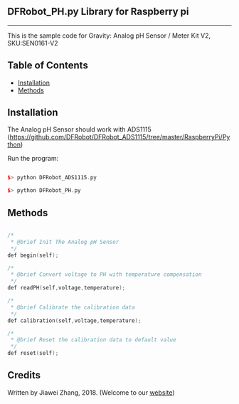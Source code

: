 ## DFRobot_PH.py Library for Raspberry pi
---------------------------------------------------------
This is the sample code for Gravity: Analog pH Sensor / Meter Kit V2, SKU:SEN0161-V2
## Table of Contents

* [Installation](#installation)
* [Methods](#methods)
<snippet>
<content>

## Installation
The Analog pH Sensor should work with ADS1115
(https://github.com/DFRobot/DFRobot_ADS1115/tree/master/RaspberryPi/Python) 

Run the program:

```cpp

$> python DFRobot_ADS1115.py

$> python DFRobot_PH.py

```
## Methods

```C++

/*
 * @brief Init The Analog pH Sensor
 */
def begin(self);

/*
 * @brief Convert voltage to PH with temperature compensation
 */
def readPH(self,voltage,temperature);

/*
 * @brief Calibrate the calibration data
 */
def calibration(self,voltage,temperature);

/*
 * @brief Reset the calibration data to default value
 */
def reset(self);

```
## Credits

Written by Jiawei Zhang, 2018. (Welcome to our [website](https://www.dfrobot.com/))
